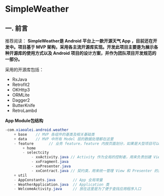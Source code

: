 # SimpleWeather


## 一. 前言

推荐阅读：
**SimpleWeather是 Android 平台上一款开源天气 App ，目前还在开发中。项目基于 MVP 架构，采用各主流开源库实现。开发此项目主要是为展示各种开源库的使用方式以及 Android 项目的设计方案，并作为团队项目开发规范的一部分。**

采用的开源库包括：

* RxJava
* Retrofit2
* OKHttp3
* ORMLite
* Dagger2
* ButterKnife
* RetroLambd

**App Module包结构**

```Java
-com.xiaoalei.android.weather
    + base	  // MVP 各组件的基类及相关基础类
    + data    // MVP 中所有 Model 层的数据处理都在这里
    - feature       // 业务 feature，feature 内按页面划分，如果是大型项目可以按业务模块划分，对于特大型项目建议走模块化（组件化）方案，每个业务模块再按照 SimpleWeather 的分包规则来分包
        + home
        - selectcity
            - xxActivity.java // Activity 作为全局的控制者，用来负责创建 View 和 Presenter 的实例
            - xxFragment.java 
            - xxPresenter.java
            - xxContract.java // 契约类，用来统一管理 View 和 Presenter 的接口
    + util
    - AppConstants.java        // App 全局常量
    - WeatherApplication.java  // Application 类
    - WelcomeActivity.java     // 放在这里是为了便于查找应用程序入口
```


